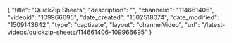 {
    "title": "QuickZip Sheets",
    "description": "",
    "channelid": "114661406",
    "videoid": "109966695",
    "date_created": "1502518074",
    "date_modified": "1509143642",
    "type": "captivate",
    "layout": "channelVideo",
    "url": "\/latest-videos\/quickzip-sheets\/114661406-109966695"
}
